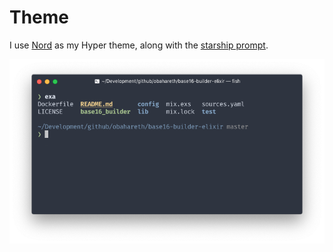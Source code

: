# Theme

I use [Nord](https://github.com/arcticicestudio/nord-hyper) as my Hyper theme, along with the [starship prompt](https://github.com/starship/starship).

![](../../.gitbook/assets/screen-shot-2018-12-30-at-5.02.48-pm.png)

